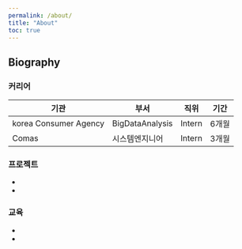 ```yaml
---
permalink: /about/
title: "About"
toc: true
---
```


## Biography

### 커리어
|기관|부서|직위|기간|
|---|---|---|---|
|korea Consumer Agency|BigDataAnalysis|Intern|6개월|
|Comas|시스템엔지니어|Intern|3개월|

### 프로젝트
*
*

### 교육
*
* 
